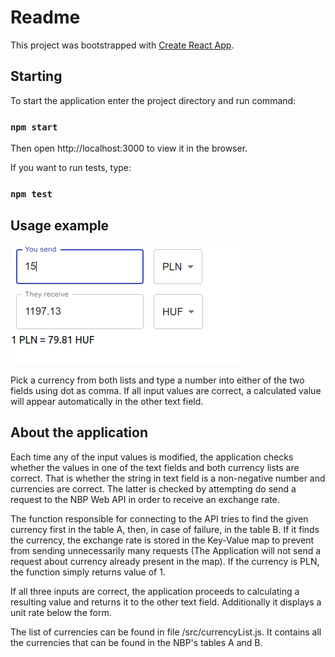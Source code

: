 # Readme

This project was bootstrapped with [Create React App](https://github.com/facebook/create-react-app).

## Starting

To start the application enter the project directory and run command:

### `npm start`

Then open http://localhost:3000 to view it in the browser.

If you want to run tests, type:

### `npm test`

## Usage example

![Example](./example.png?raw=true)

Pick a currency from both lists and type a number into either of the two fields using dot as comma.
If all input values are correct, a calculated value will appear automatically in the other text field.

## About the application

Each time any of the input values is modified, the application checks whether the values in one of the text fields and both currency lists are correct. That is whether the string in text field is a non-negative number and currencies are correct. The latter is checked by attempting do send a request to the NBP Web API in order to receive an exchange rate.

The function responsible for connecting to the API tries to find the given currency first in the table A, then, in case of failure, in the table B. If it finds the currency, the exchange rate is stored in the Key-Value map to prevent from sending unnecessarily many requests (The Application will not send a request about currency already present in the map). If the currency is PLN, the function simply returns value of 1.

If all three inputs are correct, the application proceeds to calculating a resulting value and returns it to the other text field. Additionally it displays a unit rate below the form.

The list of currencies can be found in file /src/currencyList.js. It contains all the currencies that can be found in the NBP's tables A and B.


